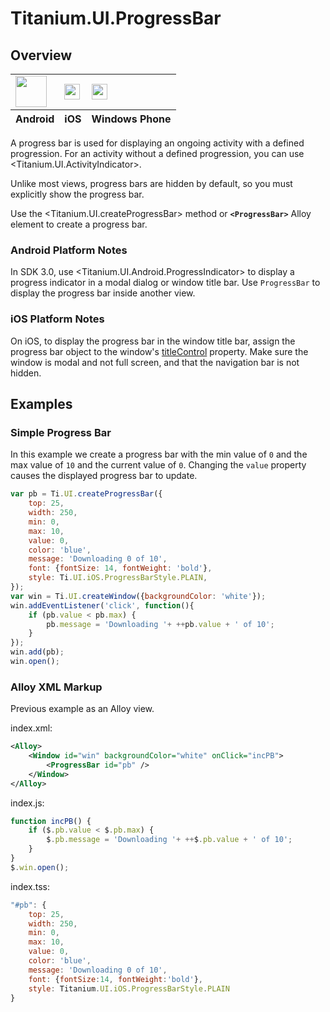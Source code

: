 # Titanium.UI.ProgressBar

<TypeHeader/>

## Overview

<table id="platformComparison">
  <tbody>
    <tr>
      <td><img src="images/progressbar/progressbar_android.png" height="50" /></td>
      <td><img src="images/progressbar/progressbar_ios.png" height="25" /></td>
      <td><img src="images/progressbar/progressbar_wp.png" height="25" /></td>
    </tr>
  </tbody>
  <tfoot>
    <tr>
      <th>Android</th>
      <th>iOS</th>
      <th>Windows Phone</th>
    </tr>
  </tfoot>
</table>

A progress bar is used for displaying an ongoing activity with a defined progression.
For an activity without a defined progression, you can use <Titanium.UI.ActivityIndicator>.

Unlike most views, progress bars are hidden by default, so you must explicitly
show the progress bar.

Use the <Titanium.UI.createProgressBar> method or **`<ProgressBar>`** Alloy element to create a progress bar.

### Android Platform Notes

In SDK 3.0, use <Titanium.UI.Android.ProgressIndicator> to display a progress indicator
in a modal dialog or window title bar. Use `ProgressBar` to display the progress bar inside
another view.

### iOS Platform Notes

On iOS, to display the progress bar in the window title bar, assign the progress bar object
to the window's [titleControl](Titanium.UI.Window.titleControl) property.
Make sure the window is modal and not full screen, and that the navigation bar is not hidden.

## Examples

### Simple Progress Bar

In this example we create a progress bar with the min value of `0` and the max value
of `10` and the current value of `0`. Changing the `value` property causes the
displayed progress bar to update.

``` js
var pb = Ti.UI.createProgressBar({
    top: 25,
    width: 250,
    min: 0,
    max: 10,
    value: 0,
    color: 'blue',
    message: 'Downloading 0 of 10',
    font: {fontSize: 14, fontWeight: 'bold'},
    style: Ti.UI.iOS.ProgressBarStyle.PLAIN,
});
var win = Ti.UI.createWindow({backgroundColor: 'white'});
win.addEventListener('click', function(){
    if (pb.value < pb.max) {
        pb.message = 'Downloading '+ ++pb.value + ' of 10';
    }
});
win.add(pb);
win.open();
```


### Alloy XML Markup

Previous example as an Alloy view.

index.xml:
``` xml
<Alloy>
    <Window id="win" backgroundColor="white" onClick="incPB">
        <ProgressBar id="pb" />
    </Window>
</Alloy>
```

index.js:
``` js
function incPB() {
    if ($.pb.value < $.pb.max) {
        $.pb.message = 'Downloading '+ ++$.pb.value + ' of 10';
    }
}
$.win.open();
```

index.tss:
``` js
"#pb": {
    top: 25,
    width: 250,
    min: 0,
    max: 10,
    value: 0,
    color: 'blue',
    message: 'Downloading 0 of 10',
    font: {fontSize:14, fontWeight:'bold'},
    style: Titanium.UI.iOS.ProgressBarStyle.PLAIN
}
```


<ApiDocs/>
